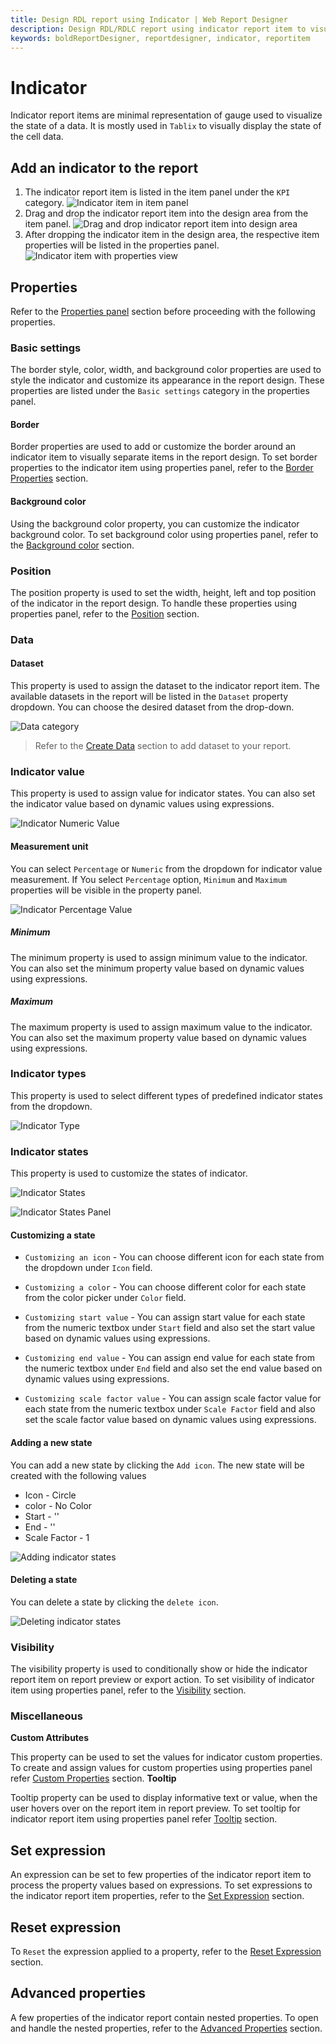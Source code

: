 ```yaml
---
title: Design RDL report using Indicator | Web Report Designer
description: Design RDL/RDLC report using indicator report item to visualize the state of data in the form of icons.
keywords: boldReportDesigner, reportdesigner, indicator, reportitem
---
```


# Indicator

Indicator report items are minimal representation of gauge used to visualize the state of a data. It is mostly used in `Tablix` to visually display the state of the cell data.

## Add an indicator to the report

1. The indicator report item is listed in the item panel under the `KPI` category.
![Indicator item in item panel](/static/assets/on-premise/images/report-designer/report-items/indicator/item-panel.png)
2. Drag and drop the indicator report item into the design area from the item panel.
![Drag and drop indicator report item into design area](/static/assets/on-premise/images/report-designer/report-items/indicator/item-drag.png)
3. After dropping the indicator item in the design area, the respective item properties will be listed in the properties panel.
![Indicator item with properties view](/static/assets/on-premise/images/report-designer/report-items/indicator/designer-area.png)

## Properties

Refer to the [Properties panel](/designer-guide/report-designer/compose-report/properties-panel/) section before proceeding with the following properties.
### Basic settings

The border style, color, width, and background color properties are used to style the indicator and customize its appearance in the report design. These properties are listed under the `Basic settings` category in the properties panel.

#### Border

Border properties are used to add or customize the border around an indicator item to visually separate items in the report design. To set border properties to the indicator item using properties panel,  refer to the [Border Properties](/designer-guide/report-designer/compose-report/common-properties/#border-properties) section.
#### Background color

Using the background color property, you can customize the indicator background color. To set background color using properties panel, refer to the [Background color](/designer-guide/report-designer/compose-report/common-properties/#background-color) section.
### Position

The position property is used to set the width, height, left and top position of the indicator in the report design. To handle these properties using properties panel, refer to the [Position](/designer-guide/report-designer/compose-report/common-properties/#position) section.
### Data

#### Dataset

This property is used to assign the dataset to the indicator report item. The available datasets in the report will be listed in the `Dataset` property dropdown. You can choose the desired dataset from the drop-down.

![Data category](/static/assets/on-premise/images/report-designer/report-items/indicator/dataset.png)

> Refer to the [Create Data](/designer-guide/report-designer/manage-data/dataset/create-an-embedded-dataset/) section to add dataset to your report.
### Indicator value

This property is used to assign value for indicator states. You can also set the indicator value based on dynamic values using expressions.

![Indicator Numeric Value](/static/assets/on-premise/images/report-designer/report-items/indicator/numeric-value.png)

#### Measurement unit

You can select `Percentage` or `Numeric` from the dropdown for indicator value measurement. If You select `Percentage` option, `Minimum` and `Maximum` properties will be visible in the property panel.

![Indicator Percentage Value](/static/assets/on-premise/images/report-designer/report-items/indicator/percentage-value.png)

##### Minimum

The minimum property is used to assign minimum value to the indicator. You can also set the minimum property value based on dynamic values using expressions.

##### Maximum

The maximum property is used to assign maximum value to the indicator. You can also set the maximum property value based on dynamic values using expressions.

### Indicator types

This property is used to select different types of predefined indicator states from the dropdown.

![Indicator Type](/static/assets/on-premise/images/report-designer/report-items/indicator/types.png)

### Indicator states

This property is used to customize the states of indicator.

![Indicator States](/static/assets/on-premise/images/report-designer/report-items/indicator/states.png)

![Indicator States Panel](/static/assets/on-premise/images/report-designer/report-items/indicator/states-panel.png)

#### Customizing a state

* `Customizing an icon` - You can choose different icon for each state from the dropdown under `Icon` field.

* `Customizing a color` - You can choose different color for each state from the color picker under `Color` field.

* `Customizing start value` - You can assign start value for each state from the numeric textbox under `Start` field and also set the start value based on dynamic values using expressions.

* `Customizing end value` - You can assign end value for each state from the numeric textbox under `End` field and also set the end value based on dynamic values using expressions.

* `Customizing scale factor value` - You can assign scale factor value for each state from the numeric textbox under `Scale Factor` field and also set the scale factor value based on dynamic values using expressions.

#### Adding a new state

You can add a new state by clicking the `Add icon`. The new state will be created with the following values

* Icon - Circle
* color - No Color
* Start - ''
* End - ''
* Scale Factor - 1

![Adding indicator states](/static/assets/on-premise/images/report-designer/report-items/indicator/states-add.png)

#### Deleting a state

You can delete a state by clicking the `delete icon`.

![Deleting indicator states](/static/assets/on-premise/images/report-designer/report-items/indicator/states-delete.png)

### Visibility

The visibility property is used to conditionally show or hide the indicator report item on report preview or export action. To set visibility of indicator item using properties panel, refer to the [Visibility](/designer-guide/report-designer/compose-report/common-properties/#visibility) section.
### Miscellaneous

<span style="font-weight:bold">Custom Attributes</span>

This property can be used to set the values for indicator custom properties. To create and assign values for custom properties using properties panel refer [Custom Properties](/designer-guide/report-designer/compose-report/common-properties/#custom-properties) section.
<span style="font-weight:bold">Tooltip</span>

Tooltip property can be used to display informative text or value, when the user hovers over on the report item in report preview. To set tooltip for indicator report item using properties panel refer [Tooltip](/designer-guide/report-designer/compose-report/common-properties/#tooltip) section.
## Set expression

An expression can be set to few properties of the indicator report item to process the property values based on expressions. To set expressions to the indicator report item properties, refer to the [Set Expression](/designer-guide/report-designer/compose-report/properties-panel/#set-expression) section.
## Reset expression

To `Reset` the expression applied to a property, refer to the [Reset Expression](/designer-guide/report-designer/compose-report/properties-panel/#reset-expression) section.
## Advanced properties

A few properties of the indicator report contain nested properties. To open and handle the nested properties, refer to the [Advanced Properties](/designer-guide/report-designer/compose-report/properties-panel/#advanced-properties) section.